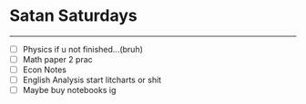 # Satan Saturdays
---
- [ ] Physics if u not finished...(bruh)
- [ ] Math paper 2 prac
- [ ] Econ Notes
- [ ] English Analysis start litcharts or shit
- [ ] Maybe buy notebooks ig
